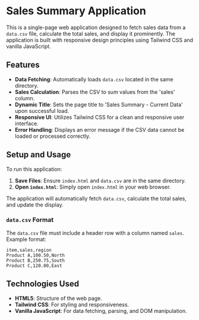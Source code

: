 # Sales Summary Application

This is a single-page web application designed to fetch sales data from a `data.csv` file, calculate the total sales, and display it prominently. The application is built with responsive design principles using Tailwind CSS and vanilla JavaScript.

## Features

*   **Data Fetching**: Automatically loads `data.csv` located in the same directory.
*   **Sales Calculation**: Parses the CSV to sum values from the 'sales' column.
*   **Dynamic Title**: Sets the page title to 'Sales Summary - Current Data' upon successful load.
*   **Responsive UI**: Utilizes Tailwind CSS for a clean and responsive user interface.
*   **Error Handling**: Displays an error message if the CSV data cannot be loaded or processed correctly.

## Setup and Usage

To run this application:

1.  **Save Files**: Ensure `index.html` and `data.csv` are in the same directory.
2.  **Open `index.html`**: Simply open `index.html` in your web browser.

The application will automatically fetch `data.csv`, calculate the total sales, and update the display.

### `data.csv` Format

The `data.csv` file must include a header row with a column named `sales`. Example format:

```csv
item,sales,region
Product A,100.50,North
Product B,250.75,South
Product C,120.00,East
```

## Technologies Used

*   **HTML5**: Structure of the web page.
*   **Tailwind CSS**: For styling and responsiveness.
*   **Vanilla JavaScript**: For data fetching, parsing, and DOM manipulation.
